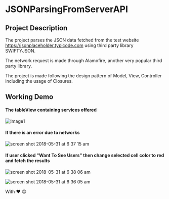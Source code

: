 # JSONParsingFromServerAPI #

## Project Description ##
The project parses the JSON data fetched from the test website https://jsonplaceholder.typicode.com using third party library SWIFTYJSON. 

The network request is made through Alamofire, another very popular third party library. 

The project is made following the design pattern of Model, View, Controller including the usage of Closures.

## Working Demo ##

#### The tableView containing services offered  ####
![Image1](https://user-images.githubusercontent.com/26254257/40797813-0c718b1c-6527-11e8-8a70-e2e6f647c3c7.png)

#### If there is an error due to networks ####
![screen shot 2018-05-31 at 6 37 15 am](https://user-images.githubusercontent.com/26254257/40797855-28ae1a98-6527-11e8-8f7c-ed2406df1738.png)

#### If user clicked "Want To See Users" then change selected cell color to red and fetch the results ####
![screen shot 2018-05-31 at 6 38 06 am](https://user-images.githubusercontent.com/26254257/40797880-37a1d65c-6527-11e8-8c1c-3b88bddcc17c.png)

![screen shot 2018-05-31 at 6 36 05 am](https://user-images.githubusercontent.com/26254257/40797833-1f6fe86c-6527-11e8-9b87-e6c5c2a988da.png)

With :hearts:
:blush:
